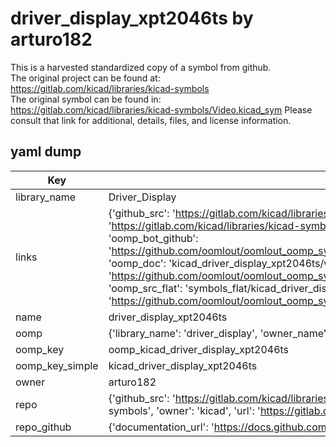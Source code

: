 # driver_display_xpt2046ts by arturo182  
This is a harvested standardized copy of a symbol from github.  
The original project can be found at:  
https://gitlab.com/kicad/libraries/kicad-symbols  
The original symbol can be found in:
https://gitlab.com/kicad/libraries/kicad-symbols/Video.kicad_sym
Please consult that link for additional, details, files, and license information.  
## yaml dump  
| Key | Value |  
| --- | --- |  
| library_name | Driver_Display |  
| links | {'github_src': 'https://gitlab.com/kicad/libraries/kicad-symbols/Video.kicad_sym', 'github_src_repo': 'https://gitlab.com/kicad/libraries/kicad-symbols', 'oomp_bot': 'kicad_driver_display_xpt2046ts/working', 'oomp_bot_github': 'https://github.com/oomlout/oomlout_oomp_symbol_bot/tree/main/kicad_driver_display_xpt2046ts/working', 'oomp_doc': 'kicad_driver_display_xpt2046ts/working', 'oomp_doc_github': 'https://github.com/oomlout/oomlout_oomp_symbol_doc/tree/main/kicad_driver_display_xpt2046ts/working', 'oomp_src_flat': 'symbols_flat/kicad_driver_display_xpt2046ts/working', 'oomp_src_flat_github': 'https://github.com/oomlout/oomlout_oomp_symbol_src/tree/main/kicad_driver_display_xpt2046ts/working'} |  
| name | driver_display_xpt2046ts |  
| oomp | {'library_name': 'driver_display', 'owner_name': 'kicad', 'symbol_name': 'driver_display_xpt2046ts'} |  
| oomp_key | oomp_kicad_driver_display_xpt2046ts |  
| oomp_key_simple | kicad_driver_display_xpt2046ts |  
| owner | arturo182 |  
| repo | {'github_src': 'https://gitlab.com/kicad/libraries/kicad-symbols/Video.kicad_sym', 'name': 'libraries/kicad-symbols', 'owner': 'kicad', 'url': 'https://gitlab.com/kicad/libraries/kicad-symbols'} |  
| repo_github | {'documentation_url': 'https://docs.github.com/rest/repos/repos#get-a-repository', 'message': 'Not Found'} |  

